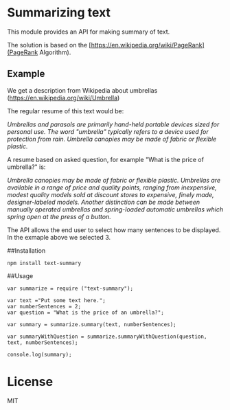 # Summarizing text

This module provides an API for making summary of text.

The solution is based on the [https://en.wikipedia.org/wiki/PageRank](PageRank Algorithm).

## Example

We get a description from Wikipedia about umbrellas (https://en.wikipedia.org/wiki/Umbrella) 

The regular resume of this text would be:

*Umbrellas and parasols are primarily hand-held portable devices sized for personal use. The word "umbrella" typically refers to a device used for protection from rain. Umbrella canopies may be made of fabric or flexible plastic.*

A resume based on asked question, for example "What is the price of umbrella?" is:

*Umbrella canopies may be made of fabric or flexible plastic. Umbrellas are available in a range of price and quality points, ranging from inexpensive, modest quality models sold at discount stores to expensive, finely made, designer-labeled models. Another distinction can be made between manually operated umbrellas and spring-loaded automatic umbrellas which spring open at the press of a button.*

The API allows the end user to select how many sentences to be displayed. In the exmaple above we selected 3.

##Installation
```
npm install text-summary
```
##Usage
```
var summarize = require ("text-summary");

var text ="Put some text here.";
var numberSentences = 2;
var question = "What is the price of an umbrella?";

var summary = summarize.summary(text, numberSentences);

var summaryWithQuestion = summarize.summaryWithQuestion(question, text, numberSentences);

console.log(summary);

```


# License

MIT
